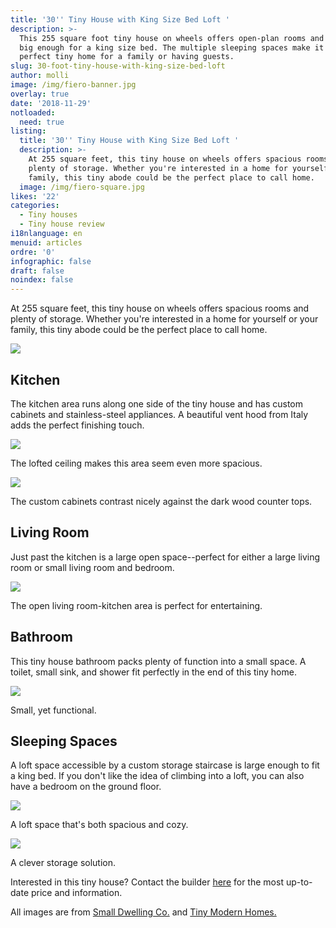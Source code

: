 ```yaml
---
title: '30'' Tiny House with King Size Bed Loft '
description: >-
  This 255 square foot tiny house on wheels offers open-plan rooms and a loft
  big enough for a king size bed. The multiple sleeping spaces make it the
  perfect tiny home for a family or having guests. 
slug: 30-foot-tiny-house-with-king-size-bed-loft
author: molli
image: /img/fiero-banner.jpg
overlay: true
date: '2018-11-29'
notloaded:
  need: true
listing:
  title: '30'' Tiny House with King Size Bed Loft '
  description: >-
    At 255 square feet, this tiny house on wheels offers spacious rooms and
    plenty of storage. Whether you're interested in a home for yourself or your
    family, this tiny abode could be the perfect place to call home. 
  image: /img/fiero-square.jpg
likes: '22'
categories:
  - Tiny houses
  - Tiny house review
i18nlanguage: en
menuid: articles
ordre: '0'
infographic: false
draft: false
noindex: false
---
```

At 255 square feet, this tiny house on wheels offers spacious rooms and plenty of storage. Whether you're interested in a home for yourself or your family, this tiny abode could be the perfect place to call home. 

![](/img/fiero_1.jpeg)

## Kitchen

The kitchen area runs along one side of the tiny house and has custom cabinets and stainless-steel appliances. A beautiful vent hood from Italy adds the perfect finishing touch. 

![](/img/fiero_2.jpeg)

<span class="figcaption">The lofted ceiling makes this area seem even more spacious.</span>

![](/img/fiero_3.jpeg)

<span class="figcaption">The custom cabinets contrast nicely against the dark wood counter tops.</span>

## Living Room

Just past the kitchen is a large open space--perfect for either a large living room or small living room and bedroom.

![](/img/fiero_4.jpeg)

<span class="figcaption">The open living room-kitchen area is perfect for entertaining.</span>

## Bathroom

This tiny house bathroom packs plenty of function into a small space. A toilet, small sink, and shower fit perfectly in the end of this tiny home. 

![](/img/fiero-6.jpg)

<span class="figcaption">Small, yet functional.</span>

## Sleeping Spaces

A loft space accessible by a custom storage staircase is large enough to fit a king bed. If you don't like the idea of climbing into a loft, you can also have a bedroom on the ground floor. 

![](/img/fiero-8.jpg)

<span class="figcaption">A loft space that's both spacious and cozy.</span>

![](/img/fiero-7.jpeg)

<span class="figcaption">A clever storage solution.</span>

Interested in this tiny house? Contact the builder [here](http://www.smalldwelling.com/contact-us/) for the most up-to-date price and information.

All images are from [Small Dwelling Co.](http://www.smalldwelling.com/fiero/) and [Tiny Modern Homes.](http://tinymodernhomes.com/portfolio/#/fiero/)
